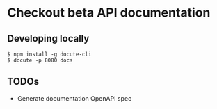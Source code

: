 # Checkout beta API documentation

## Developing locally

```
$ npm install -g docute-cli
$ docute -p 8080 docs
```

## TODOs

- Generate documentation OpenAPI spec
